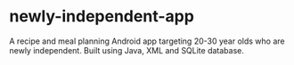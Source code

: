 # newly-independent-app
A recipe and meal planning Android app targeting 20-30 year olds who are newly independent. Built using Java, XML and SQLite database.
